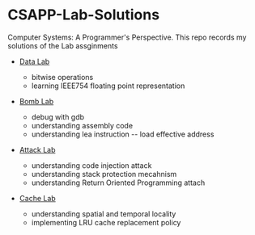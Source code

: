 # CSAPP-Lab-Solutions
Computer Systems: A Programmer's Perspective. This repo records my solutions of the Lab assginments

- [Data Lab](https://github.com/MarekZhang/CSAPP-Lab-Solutions/tree/main/datalab)
  - bitwise operations
  - learning IEEE754 floating point representation
- [Bomb Lab](https://github.com/MarekZhang/CSAPP-Lab-Solutions/tree/main/bomblab)
  - debug with gdb
  - understanding assembly code
  - understanding lea instruction -- load effective address

- [Attack Lab](https://github.com/MarekZhang/CSAPP-Lab-Solutions/tree/main/attacklab)
  - understanding code injection attack
  - understanding stack protection mecahnism
  - understanding Return Oriented Programming attach

- [Cache Lab](https://github.com/MarekZhang/CSAPP-Lab-Solutions/tree/main/cachelab)
  - understanding spatial and temporal locality
  - implementing LRU cache replacement policy